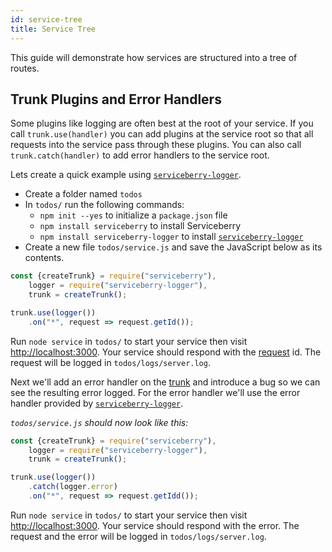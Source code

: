 ```yaml
---
id: service-tree
title: Service Tree
---
```


This guide will demonstrate how services are structured into a tree of routes.

Trunk Plugins and Error Handlers
--------------------------------

Some plugins like logging are often best at the root of your service. If you call
`trunk.use(handler)` you can add plugins at the service root so that all requests into
the service pass through these plugins. You can also call `trunk.catch(handler)` to
add error handlers to the service root.

Lets create a quick example using [`serviceberry-logger`](https://www.npmjs.com/package/serviceberry-logger).

  - Create a folder named `todos`
  - In `todos/` run the following commands:
      - `npm init --yes` to initialize a `package.json` file
      - `npm install serviceberry` to install Serviceberry
      - `npm install serviceberry-logger` to install [`serviceberry-logger`](https://www.npmjs.com/package/serviceberry-logger)
  - Create a new file `todos/service.js` and save the JavaScript below as its contents.

```javascript
const {createTrunk} = require("serviceberry"),
    logger = require("serviceberry-logger"),
    trunk = createTrunk();

trunk.use(logger())
    .on("*", request => request.getId());
```

Run `node service` in `todos/` to start your service then visit [http://localhost:3000](http://localhost:3000).
Your service should respond with the [request](request.html#getid) id. The request will
be logged in `todos/logs/server.log`.

Next we'll add an error handler on the [trunk](trunk.html) and introduce a bug so
we can see the resulting error logged. For the error handler we'll use the error handler
provided by [`serviceberry-logger`](https://www.npmjs.com/package/serviceberry-logger).

*`todos/service.js` should now look like this:*

```javascript
const {createTrunk} = require("serviceberry"),
    logger = require("serviceberry-logger"),
    trunk = createTrunk();

trunk.use(logger())
    .catch(logger.error)
    .on("*", request => request.getIdd());
```

Run `node service` in `todos/` to start your service then visit [http://localhost:3000](http://localhost:3000).
Your service should respond with the error. The request and the error will
be logged in `todos/logs/server.log`.
